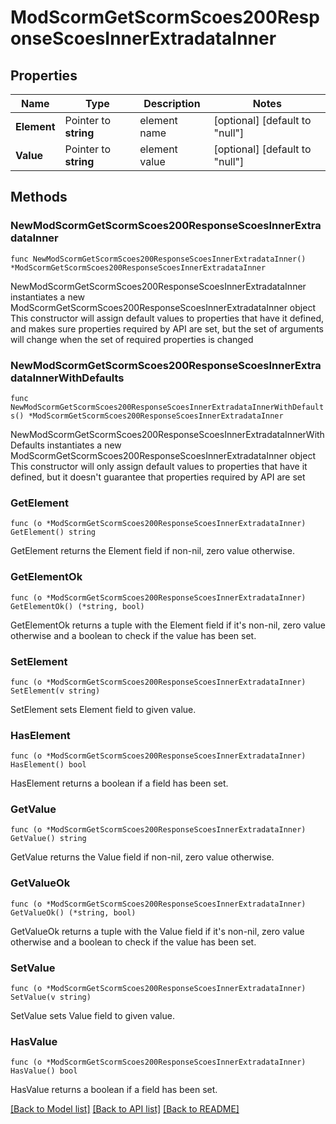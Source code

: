 # ModScormGetScormScoes200ResponseScoesInnerExtradataInner

## Properties

Name | Type | Description | Notes
------------ | ------------- | ------------- | -------------
**Element** | Pointer to **string** | element name | [optional] [default to "null"]
**Value** | Pointer to **string** | element value | [optional] [default to "null"]

## Methods

### NewModScormGetScormScoes200ResponseScoesInnerExtradataInner

`func NewModScormGetScormScoes200ResponseScoesInnerExtradataInner() *ModScormGetScormScoes200ResponseScoesInnerExtradataInner`

NewModScormGetScormScoes200ResponseScoesInnerExtradataInner instantiates a new ModScormGetScormScoes200ResponseScoesInnerExtradataInner object
This constructor will assign default values to properties that have it defined,
and makes sure properties required by API are set, but the set of arguments
will change when the set of required properties is changed

### NewModScormGetScormScoes200ResponseScoesInnerExtradataInnerWithDefaults

`func NewModScormGetScormScoes200ResponseScoesInnerExtradataInnerWithDefaults() *ModScormGetScormScoes200ResponseScoesInnerExtradataInner`

NewModScormGetScormScoes200ResponseScoesInnerExtradataInnerWithDefaults instantiates a new ModScormGetScormScoes200ResponseScoesInnerExtradataInner object
This constructor will only assign default values to properties that have it defined,
but it doesn't guarantee that properties required by API are set

### GetElement

`func (o *ModScormGetScormScoes200ResponseScoesInnerExtradataInner) GetElement() string`

GetElement returns the Element field if non-nil, zero value otherwise.

### GetElementOk

`func (o *ModScormGetScormScoes200ResponseScoesInnerExtradataInner) GetElementOk() (*string, bool)`

GetElementOk returns a tuple with the Element field if it's non-nil, zero value otherwise
and a boolean to check if the value has been set.

### SetElement

`func (o *ModScormGetScormScoes200ResponseScoesInnerExtradataInner) SetElement(v string)`

SetElement sets Element field to given value.

### HasElement

`func (o *ModScormGetScormScoes200ResponseScoesInnerExtradataInner) HasElement() bool`

HasElement returns a boolean if a field has been set.

### GetValue

`func (o *ModScormGetScormScoes200ResponseScoesInnerExtradataInner) GetValue() string`

GetValue returns the Value field if non-nil, zero value otherwise.

### GetValueOk

`func (o *ModScormGetScormScoes200ResponseScoesInnerExtradataInner) GetValueOk() (*string, bool)`

GetValueOk returns a tuple with the Value field if it's non-nil, zero value otherwise
and a boolean to check if the value has been set.

### SetValue

`func (o *ModScormGetScormScoes200ResponseScoesInnerExtradataInner) SetValue(v string)`

SetValue sets Value field to given value.

### HasValue

`func (o *ModScormGetScormScoes200ResponseScoesInnerExtradataInner) HasValue() bool`

HasValue returns a boolean if a field has been set.


[[Back to Model list]](../README.md#documentation-for-models) [[Back to API list]](../README.md#documentation-for-api-endpoints) [[Back to README]](../README.md)


